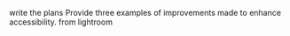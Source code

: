 write the plans 
Provide three examples of improvements made to enhance accessibility. from lightroom